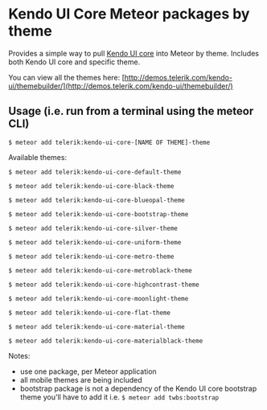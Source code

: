 # Kendo UI Core Meteor packages by theme

Provides a simple way to pull [Kendo UI core](https://github.com/telerik/kendo-ui-core) into Meteor by theme. Includes both Kendo UI core and specific theme.

You can view all the themes here: [http://demos.telerik.com/kendo-ui/themebuilder/](http://demos.telerik.com/kendo-ui/themebuilder/)

## Usage (i.e. run from a terminal using the meteor CLI)

```
$ meteor add telerik:kendo-ui-core-[NAME OF THEME]-theme
```

Available themes:

```
$ meteor add telerik:kendo-ui-core-default-theme

$ meteor add telerik:kendo-ui-core-black-theme

$ meteor add telerik:kendo-ui-core-blueopal-theme

$ meteor add telerik:kendo-ui-core-bootstrap-theme

$ meteor add telerik:kendo-ui-core-silver-theme

$ meteor add telerik:kendo-ui-core-uniform-theme

$ meteor add telerik:kendo-ui-core-metro-theme

$ meteor add telerik:kendo-ui-core-metroblack-theme

$ meteor add telerik:kendo-ui-core-highcontrast-theme

$ meteor add telerik:kendo-ui-core-moonlight-theme

$ meteor add telerik:kendo-ui-core-flat-theme

$ meteor add telerik:kendo-ui-core-material-theme

$ meteor add telerik:kendo-ui-core-materialblack-theme

```

Notes: 

* use one package, per Meteor application
* all mobile themes are being included
* bootstrap package is not a dependency of the Kendo UI core bootstrap theme you'll have to add it i.e. ```$ meteor add twbs:bootstrap```
